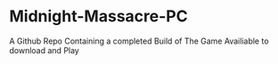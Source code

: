 # Midnight-Massacre-PC
A Github Repo Containing a completed Build of The Game Availiable to download and Play
